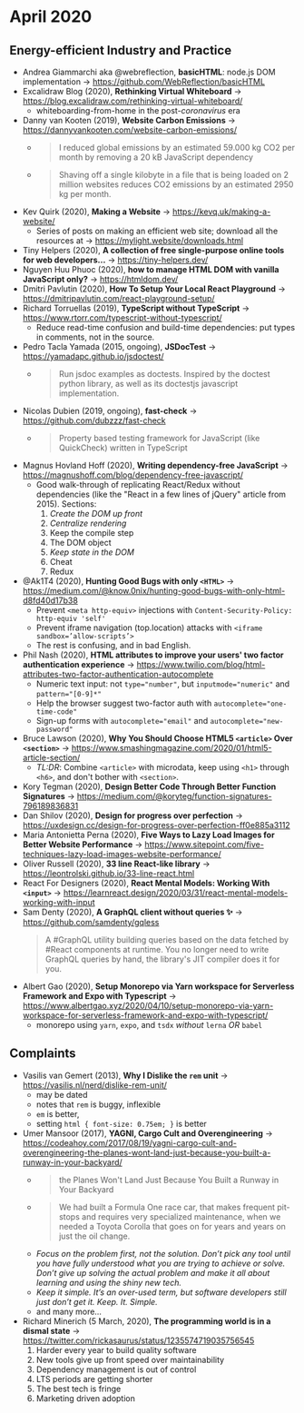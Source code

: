 # April 2020

## Energy-efficient Industry and Practice 

+ Andrea Giammarchi aka @webreflection, **basicHTML**: node.js DOM implementation &#8594; https://github.com/WebReflection/basicHTML
+ Excalidraw Blog (2020), **Rethinking Virtual Whiteboard** &#8594; https://blog.excalidraw.com/rethinking-virtual-whiteboard/
  - whiteboarding-from-home in the post-*coronavirus* era
+ Danny van Kooten (2019), **Website Carbon Emissions** &#8594; https://dannyvankooten.com/website-carbon-emissions/
  - > I reduced global emissions by an estimated 59.000 kg CO2 per month by removing a 20 kB JavaScript dependency
  - > Shaving off a single kilobyte in a file that is being loaded on 2 million websites reduces CO2 emissions by an estimated 2950 kg per month.
+ Kev Quirk (2020), **Making a Website** &#8594; https://kevq.uk/making-a-website/
  - Series of posts on making an efficient web site; download all the resources at &#8594; https://mylight.website/downloads.html
+ Tiny Helpers (2020), **A collection of free single-purpose online tools for web developers...** &#8594; https://tiny-helpers.dev/
+ Nguyen Huu Phuoc (2020), **how to manage HTML DOM with vanilla JavaScript only?** &#8594; https://htmldom.dev/
+ Dmitri Pavlutin (2020), **How To Setup Your Local React Playground** &#8594; https://dmitripavlutin.com/react-playground-setup/
+ Richard Torruellas (2019), **TypeScript without TypeScript** &#8594; https://www.rtorr.com/typescript-without-typescript/
  - Reduce read-time confusion and build-time dependencies: put types in comments, not in the source.
+ Pedro Tacla Yamada (2015, ongoing), **JSDocTest** &#8594; https://yamadapc.github.io/jsdoctest/
  - > Run jsdoc examples as doctests. Inspired by the doctest python library, as well as its doctestjs javascript implementation.
+ Nicolas Dubien (2019, ongoing), **fast-check** &#8594; https://github.com/dubzzz/fast-check
  - > Property based testing framework for JavaScript (like QuickCheck) written in TypeScript
+ Magnus Hovland Hoff (2020), **Writing dependency-free JavaScript** &#8594; https://magnushoff.com/blog/dependency-free-javascript/
  - Good walk-through of replicating React/Redux without dependencies (like the "React in a few lines of jQuery" article from 2015). Sections:
    1. *Create the DOM up front*
    1. *Centralize rendering*
    1. Keep the compile step
    1. The DOM object
    1. *Keep state in the DOM*
    1. Cheat
    1. Redux
+ @Ak1T4 (2020), **Hunting Good Bugs with only `<HTML>`** &#8594; https://medium.com/@know.0nix/hunting-good-bugs-with-only-html-d8fd40d17b38
  - Prevent `<meta http-equiv>` injections with `Content-Security-Policy: http-equiv 'self'`
  - Prevent iframe navigation (top.location) attacks with `<iframe sandbox=’allow-scripts’>`
  - The rest is confusing, and in bad English.
+ Phil Nash (2020), **HTML attributes to improve your users' two factor authentication experience** &#8594; https://www.twilio.com/blog/html-attributes-two-factor-authentication-autocomplete
  - Numeric text input: not `type="number"`, but `inputmode="numeric"` and `pattern="[0-9]*"`
  - Help the browser suggest two-factor auth with `autocomplete="one-time-code"`
  - Sign-up forms with `autocomplete="email"` and `autocomplete="new-password"`
+ Bruce Lawson (2020), **Why You Should Choose HTML5 `<article>` Over `<section>`** &#8594; https://www.smashingmagazine.com/2020/01/html5-article-section/
  - *TL:DR*: Combine `<article>` with microdata, keep using `<h1>` through `<h6>`, and don't bother with `<section>`.
+ Kory Tegman (2020), **Design Better Code Through Better Function Signatures** &#8594; https://medium.com/@koryteg/function-signatures-796189836831
+ Dan Shilov (2020), **Design for progress over perfection** &#8594; https://uxdesign.cc/design-for-progress-over-perfection-ff0e885a3112
+ Maria Antonietta Perna (2020), **Five Ways to Lazy Load Images for Better Website Performance** &#8594; https://www.sitepoint.com/five-techniques-lazy-load-images-website-performance/
+ Oliver Russell (2020), **33 line React-like library** &#8594; https://leontrolski.github.io/33-line-react.html
+ React For Designers (2020), **React Mental Models: Working With `<input>`** &#8594; https://learnreact.design/2020/03/31/react-mental-models-working-with-input
+ Sam Denty (2020), **A GraphQL client without queries ✨** &#8594; https://github.com/samdenty/gqless
  > A #GraphQL utility building queries based on the data fetched by #React components at runtime. You no longer need to write GraphQL queries by hand, the library's JIT compiler does it for you.
+ Albert Gao (2020), **Setup Monorepo via Yarn workspace for Serverless Framework and Expo with Typescript** &#8594; https://www.albertgao.xyz/2020/04/10/setup-monorepo-via-yarn-workspace-for-serverless-framework-and-expo-with-typescript/
  - monorepo using `yarn`, `expo`, and `tsdx` *without* `lerna` *OR* `babel`

## Complaints

+ Vasilis van Gemert (2013), **Why I Dislike the `rem` unit** &#8594; https://vasilis.nl/nerd/dislike-rem-unit/
  - may be dated
  - notes that `rem` is buggy, inflexible
  - `em` is better,
  - setting `html { font-size: 0.75em; }` is better
+ Umer Mansoor (2017), **YAGNI, Cargo Cult and Overengineering** &#8594; https://codeahoy.com/2017/08/19/yagni-cargo-cult-and-overengineering-the-planes-wont-land-just-because-you-built-a-runway-in-your-backyard/
  - > the Planes Won't Land Just Because You Built a Runway in Your Backyard
  - > We had built a Formula One race car, that makes frequent pit-stops and requires very specialized maintenance, when we needed a Toyota Corolla that goes on for years and years on just the oil change.
  - *Focus on the problem first, not the solution. Don’t pick any tool until you have fully understood what you are trying to achieve or solve. Don’t give up solving the actual problem and make it all about learning and using the shiny new tech.*
  - *Keep it simple. It’s an over-used term, but software developers still just don’t get it. Keep. It. Simple.*
  - and many more&hellip;
+ Richard Minerich (5 March, 2020), **The programming world is in a dismal state** &#8594; https://twitter.com/rickasaurus/status/1235574719035756545
  1. Harder every year to build quality software
  1. New tools give up front speed over maintainability
  1. Dependency management is out of control
  1. LTS periods are getting shorter
  1. The best tech is fringe
  1. Marketing driven adoption


